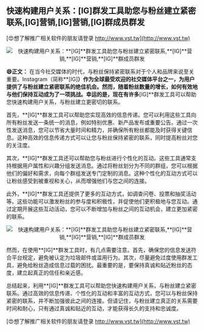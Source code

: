 ## **快速构建用户关系：**[IG]**群发工具助您与粉丝建立紧密联系,**[IG]**营销,**[IG]**营销,**[IG]**群成员群发**

[😍想了解推广相关软件的朋友请登录 http://www.vst.tw](http://www.vst.tw)

 <center><img src="https://vst.tw/MP4/tuiguang/png/6.png" alt="快速构建用户关系：**[IG]**群发工具助您与粉丝建立紧密联系,**[IG]**营销,**[IG]**营销,**[IG]**群成员群发"></center>

**😄正文：**
在当今社交媒体的时代，与粉丝保持紧密联系对于个人和品牌来说至关重要。Instagram（简称**[IG]**）作为全球最受欢迎的社交媒体平台之一，为用户提供了与粉丝建立紧密联系的绝佳机会。然而，随着粉丝数量的增长，如何有效地与他们保持互动成为了一项挑战。幸运的是，现在有许多**[IG]**群发工具可以帮助您快速构建用户关系，与粉丝建立更密切的联系。

首先，**[IG]**群发工具可以帮助您实现高效的信息传递。您可以利用这些工具向所有粉丝发送一条统一的消息，例如特别优惠、新产品发布或重要公告。通过一次性发送消息，您可以节省大量时间和精力，并确保所有粉丝都能及时获得关键信息。这种高效的信息传递方式可以让您与粉丝保持紧密的联系，同时提高粉丝对您的关注度。

其次，**[IG]**群发工具还可以帮助您与粉丝进行个性化的互动。这些工具通常支持根据用户属性和兴趣分组发送消息。通过将粉丝划分为不同的群组，您可以根据他们的偏好和需求，向每个群组发送专门定制的消息。这种个性化的互动方式可以让粉丝感受到被重视和关心，从而增强他们与您之间的连接。

此外，**[IG]**群发工具还提供了更多的互动方式，如调查问卷、投票和抽奖活动等。这些功能可以激发粉丝的参与度和积极性，并促使他们更积极地与您互动。通过定期开展这些互动活动，您可以不断增加与粉丝之间的互动机会，建立更加紧密的联系。

 <center><img src="https://vst.tw/MP4/tuiguang/png/2.png" alt="快速构建用户关系：**[IG]**群发工具助您与粉丝建立紧密联系,**[IG]**营销,**[IG]**营销,**[IG]**群成员群发"></center>

然而，在使用**[IG]**群发工具时，有几点需要注意。首先，确保您的信息发送符合平台规定，避免被认定为垃圾邮件或滥用行为。其次，尽量避免过度使用群发工具，避免给粉丝造成信息过载的困扰。最重要的是，要保持真诚和贴近粉丝的态度，建立起真正的信任和亲近感。

总结起来，利用**[IG]**群发工具可以帮助您快速构建用户关系，与粉丝建立紧密联系。通过高效的信息传递、个性化的互动和丰富的互动方式，您可以与粉丝保持紧密的联系，并不断加强彼此之间的连接。但请记住，与粉丝建立真正的关系需要时间和耐心，只有通过真诚和贴近的互动，才能获得长久的支持和忠诚度。

[😍想了解推广相关软件的朋友请登录 http://www.vst.tw](http://www.vst.tw)



